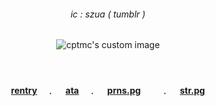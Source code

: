 <!-- level 1: simple bio and stats -->

<div align="center">
<h6 align="center"> ic : szua ( tumblr ) </h6> 

<p align="center">
  <img src="https://file.garden/aMzZHOp0MlBwn_r8/IMG_9174.png" alt="cptmc's custom image"/>
 
　<h4 align="center">[rentry](https://rentry.co/hateplay)　﹒ 　[ata](https://cptmc.atabook.org/)　﹒ 　[prns.pg](https://pronouns.cc/@LINKEDGUT)　 　﹒ 　[str.pg](https://deathbugg.straw.page) </h3>

 
###


<!--
**cptmc/cptmc** is a ✨ _special_ ✨ repository because its `README.md` (this file) appears on your GitHub profile.

Here are some ideas to get you started:

- 🔭 I’m currently working on ...
- 🌱 I’m currently learning ...
- 👯 I’m looking to collaborate on ...
- 🤔 I’m looking for help with ...
- 💬 Ask me about ...
- 📫 How to reach me: ...
- 😄 Pronouns: ...
- ⚡ Fun fact: ...
-->
